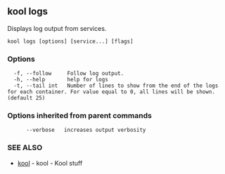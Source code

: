 ## kool logs

Displays log output from services.

```
kool logs [options] [service...] [flags]
```

### Options

```
  -f, --follow     Follow log output.
  -h, --help       help for logs
  -t, --tail int   Number of lines to show from the end of the logs for each container. For value equal to 0, all lines will be shown. (default 25)
```

### Options inherited from parent commands

```
      --verbose   increases output verbosity
```

### SEE ALSO

* [kool](kool)	 - kool - Kool stuff

